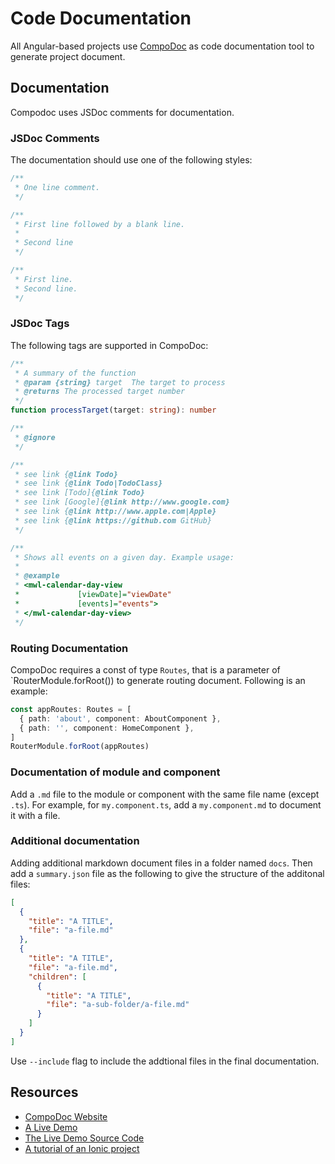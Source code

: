 # Code Documentation

All Angular-based projects use [CompoDoc](https://compodoc.app/) as code documentation tool to generate project document.

## Documentation

Compodoc uses JSDoc comments for documentation.

### JSDoc Comments

The documentation should use one of the following styles:

```ts
/**
 * One line comment.
 */

/**
 * First line followed by a blank line.
 *
 * Second line
 */

/**
 * First line.
 * Second line.
 */
```

### JSDoc Tags

The following tags are supported in CompoDoc:

```ts
/**
 * A summary of the function
 * @param {string} target  The target to process
 * @returns The processed target number
 */
function processTarget(target: string): number

/**
 * @ignore
 */

/**
 * see link {@link Todo}
 * see link {@link Todo|TodoClass}
 * see link [Todo]{@link Todo}
 * see link [Google]{@link http://www.google.com}
 * see link {@link http://www.apple.com|Apple}
 * see link {@link https://github.com GitHub}
 */

/**
 * Shows all events on a given day. Example usage:
 *
 * @example
 * <mwl-calendar-day-view
 *             [viewDate]="viewDate"
 *             [events]="events">
 * </mwl-calendar-day-view>
 */
```

### Routing Documentation

CompoDoc requires a const of type `Routes`, that is a parameter of `RouterModule.forRoot()) to generate routing document. Following is an example:

```ts
const appRoutes: Routes = [
  { path: 'about', component: AboutComponent },
  { path: '', component: HomeComponent },
]
RouterModule.forRoot(appRoutes)
```

### Documentation of module and component

Add a `.md` file to the module or component with the same file name (except `.ts`). For example, for `my.component.ts`, add a `my.component.md` to document it with a file.

### Additional documentation

Adding additional markdown document files in a folder named `docs`. Then add a `summary.json` file as the following to give the structure of the additonal files:

```json
[
  {
    "title": "A TITLE",
    "file": "a-file.md"
  },
  {
    "title": "A TITLE",
    "file": "a-file.md",
    "children": [
      {
        "title": "A TITLE",
        "file": "a-sub-folder/a-file.md"
      }
    ]
  }
]
```

Use `--include` flag to include the addtional files in the final documentation.

## Resources

- [CompoDoc Website](https://compodoc.app/)
- [A Live Demo](https://compodoc.github.io/compodoc-demo-todomvc-angular/)
- [The Live Demo Source Code](https://github.com/compodoc/compodoc-demo-todomvc-angular)
- [A tutorial of an Ionic project](https://compodoc.app/guides/tutorial.html)
